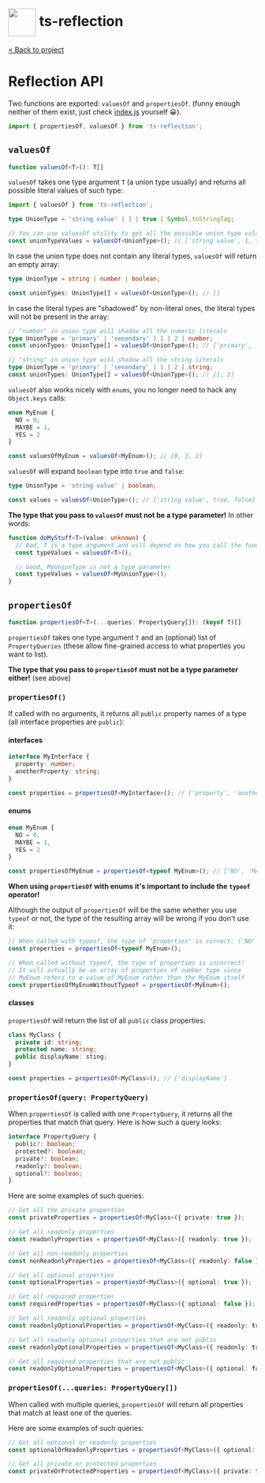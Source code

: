 <h1>
  <img height="56px" width="auto" src="https://raw.githubusercontent.com/janjakubnanista/ts-reflection/main/res/ts-reflection@xs.jpg" align="center"/>
  <span>ts-reflection</span>
</h1>

<a href="https://github.com/janjakubnanista/ts-reflection">&lt; Back to project</a>

# Reflection API

Two functions are exported: `valuesOf` and `propertiesOf`. (funny enough neither of them exist, just check [index.js](https://github.com/janjakubnanista/ts-reflection/tree/main/src/index.ts) yourself :grinning:).

```typescript
import { propertiesOf, valuesOf } from 'ts-reflection';
```

<a id="valuesOf"></a>
## `valuesOf`

```typescript
function valuesOf<T>(): T[]
```

`valuesOf` takes one type argument `T` (a union type usually) and returns all possible literal values of such type:

```typescript
import { valuesOf } from 'ts-reflection';

type UnionType = 'string value' | 1 | true | Symbol.toStringTag;

// You can use valuesOf utility to get all the possible union type values
const unionTypeValues = valuesOf<UnionType>(); // ['string value', 1, true, Symbol.toStringTag]
```

In case the union type does not contain any literal types, `valuesOf` will return an empty array:

```typescript
type UnionType = string | number | boolean;

const unionTypes: UnionType[] = valuesOf<UnionType>(); // []
```

In case the literal types are "shadowed" by non-literal ones, the literal types will not be present in the array:

```typescript
// "number" in union type will shadow all the numeric literals
type UnionType = 'primary' | 'secondary' | 1 | 2 | number;
const unionTypes: UnionType[] = valuesOf<UnionType>(); // ['primary', 'secondary']

// "string" in union type will shadow all the string literals
type UnionType = 'primary' | 'secondary' | 1 | 2 | string;
const unionTypes: UnionType[] = valuesOf<UnionType>(); // [1, 2]
```

`valuesOf` also works nicely with `enums`, you no longer need to hack any `Object.keys` calls:

```typescript
enum MyEnum {
  NO = 0,
  MAYBE = 1,
  YES = 2
}

const valuesOfMyEnum = valuesOf<MyEnum>(); // [0, 1, 2]
```

`valuesOf` will expand `boolean` type into `true` and `false`:

```typescript
type UnionType = 'string value' | boolean;

const values = valuesOf<UnionType>(); // ['string value', true, false]
```

**The type that you pass to `valuesOf` must not be a type parameter!** In other words:

```typescript
function doMyStuff<T>(value: unknown) {
  // Bad, T is a type argument and will depend on how you call the function
  const typeValues = valuesOf<T>();

  // Good, MyUnionType is not a type parameter
  const typeValues = valuesOf<MyUnionType>();
}
```

<a id="propertiesOf"></a>
## `propertiesOf`

```typescript
function propertiesOf<T>(...queries: PropertyQuery[]): (keyof T)[]
```

`propertiesOf` takes one type argument `T` and an (optional) list of `PropertyQueries` (these allow fine-grained access to what properties you want to list).

**The type that you pass to `propertiesOf` must not be a type parameter either!** (see above)

### `propertiesOf()`

If called with no arguments, it returns all `public` property names of a type (all interface properties are `public`):

#### interfaces

```typescript
interface MyInterface {
  property: number;
  anotherProperty: string;
}

const properties = propertiesOf<MyInterface>(); // ['property', 'anotherProperty']
```

#### enums

```typescript
enum MyEnum {
  NO = 0,
  MAYBE = 1,
  YES = 2
}

const propertiesOfMyEnum = propertiesOf<typeof MyEnum>(); // ['NO', 'MAYBE', 'YES']
```

**When using `propertiesOf` with enums it's important to include the `typeof` operator!**

Although the output of `propertiesOf` will be the same whether you use `typeof` or not, the type of the resulting array will be wrong if you don't use it:

```typescript
// When called with typeof, the type of 'properties' is correct: ('NO' | 'MAYBE' | 'YES')[]
const properties = propertiesOf<typeof MyEnum>();

// When called without typeof, the type of properties is incorrect!
// It will actually be an array of properties of number type since
// MyEnum refers to a value of MyEnum rather than the MyEnum itself
const propertiesOfMyEnumWithoutTypeof = propertiesOf<MyEnum>();
```

#### classes

`propertiesOf` will return the list of all `public` class properties:

```typescript
class MyClass {
  private id: string;
  protected name: string;
  public displayName: sting;
}

const properties = propertiesOf<MyClass>(); // ['displayName']
```

### `propertiesOf(query: PropertyQuery)`

When `propertiesOf` is called with one `PropertyQuery`, it returns all the properties that match that query. Here is how such a query looks:

```typescript
interface PropertyQuery {
  public?: boolean;
  protected?: boolean;
  private?: boolean;
  readonly?: boolean;
  optional?: boolean;
}
```

Here are some examples of such queries:

```typescript
// Get all the private properties
const privateProperties = propertiesOf<MyClass>({ private: true });

// Get all readonly properties
const readonlyProperties = propertiesOf<MyClass>({ readonly: true });

// Get all non-readonly properties
const nonReadonlyProperties = propertiesOf<MyClass>({ readonly: false });

// Get all optional properties
const optionalProperties = propertiesOf<MyClass>({ optional: true });

// Get all required properties
const requiredProperties = propertiesOf<MyClass>({ optional: false });

// Get all readonly optional properties
const readonlyOptionalProperties = propertiesOf<MyClass>({ readonly: true, optional: true });

// Get all readonly optional properties that are not public
const readonlyOptionalProperties = propertiesOf<MyClass>({ readonly: true, optional: true, public: false });

// Get all required properties that are not public
const readonlyOptionalProperties = propertiesOf<MyClass>({ optional: false, public: false });
```

### `propertiesOf(...queries: PropertyQuery[])`

When called with multiple queries, `propertiesOf` will return all properties that match at least one of the queries.

Here are some examples of such queries:

```typescript
// Get all optional or readonly properties
const optionalOrReadonlyProperties = propertiesOf<MyClass>({ optional: true }, { readonly: true });

// Get all private or protected properties
const privateOrProtectedProperties = propertiesOf<MyClass>({ private: true }, { protected: true });
```

